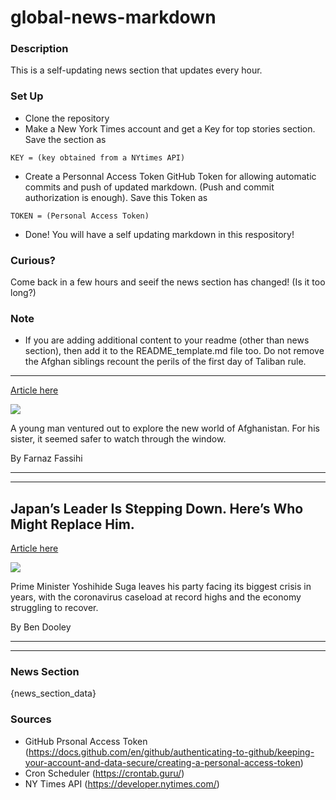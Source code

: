 # global-news-markdown

### Description 
This is a self-updating news section that updates every hour.

### Set Up 
* Clone the repository
* Make a New York Times account and get a Key for top stories section. Save the section as 
 ```
 KEY = (key obtained from a NYtimes API)
 ```
*  Create a Personnal Access Token GitHub Token for allowing automatic commits and push of updated markdown. (Push and commit authorization is enough). Save this Token as 
```
TOKEN = (Personal Access Token)
```
* Done! You will have a self updating markdown in this respository!

### Curious?
Come back in a few hours and seeif the news section has changed! (Is it too long?)

### Note
* If you are adding additional content to your readme (other than news section), then add it to the README_template.md file too. Do not remove the Afghan siblings recount the perils of the first day of Taliban rule.
--------------------------------------------------------------------

[Article here](https://www.nytimes.com/2021/09/01/world/asia/taliban-kabul-scenes.html)

[![](https://static01.nyt.com/images/2021/09/01/world/31afghanistan-briefing-kabul-siblings-sub/merlin_193905603_8419517f-066b-461d-a369-b76cd13b5622-superJumbo.jpg)](https://www.nytimes.com/2021/09/01/world/asia/taliban-kabul-scenes.html)

A young man ventured out to explore the new world of Afghanistan. For his sister, it seemed safer to watch through the window.

By Farnaz Fassihi

* * *

* * *

Japan’s Leader Is Stepping Down. Here’s Who Might Replace Him.
--------------------------------------------------------------

[Article here](https://www.nytimes.com/2021/09/03/world/asia/who-will-replace-yoshihide-suga.html)

[![](https://static01.nyt.com/images/2021/09/03/world/03japan-contenders-01/merlin_177024504_9a7640d0-7816-4add-82e3-09a8d39d746a-superJumbo.jpg)](https://www.nytimes.com/2021/09/03/world/asia/who-will-replace-yoshihide-suga.html)

Prime Minister Yoshihide Suga leaves his party facing its biggest crisis in years, with the coronavirus caseload at record highs and the economy struggling to recover.

By Ben Dooley

* * *

* * *

### News Section 
{news_section_data}


### Sources 
* GitHub Prsonal Access Token (https://docs.github.com/en/github/authenticating-to-github/keeping-your-account-and-data-secure/creating-a-personal-access-token)
* Cron Scheduler (https://crontab.guru/)
* NY Times API (https://developer.nytimes.com/)
